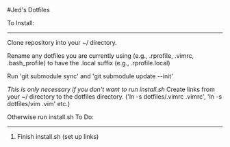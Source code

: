 #Jed's Dotfiles

To Install:
___________________

Clone repository into your ~/ directory.

Rename any dotfiles you are currently using (e.g., .rprofile, .vimrc, .bash_profile) to have the .local suffix (e.g., .rprofile.local)

Run 'git submodule sync' and 'git submodule update --init'

*This is only necessary if you don't want to run install.sh*
Create links from your ~/ directory to the dotfiles directory. ('ln -s dotfiles/.vimrc .vimrc', 'ln -s dotfiles/vim .vim' etc.)

Otherwise run install.sh
To Do:
___________________

1. Finish install.sh (set up links)
